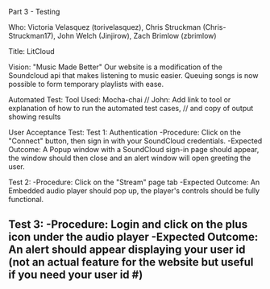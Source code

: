 Part 3 - Testing

Who: Victoria Velasquez (torivelasquez), Chris Struckman (Chris-Struckman17), John Welch (Jinjirow), Zach Brimlow (zbrimlow)

Title: LitCloud

Vision: "Music Made Better" Our website is a modification of the Soundcloud api that makes listening to music easier. Queuing songs is now possible to form temporary playlists with ease.

Automated Test: 
  Tool Used: Mocha-chai      // John: Add link to tool or explanation of how to run the automated test cases,
                             // and copy of output showing results

User Acceptance Test:
Test 1: Authentication
-Procedure: Click on the "Connect" button, then sign in with your SoundCloud credentials.
-Expected Outcome: A Popup window with a SoundCloud sign-in page should appear, the window should then close and an alert window will open greeting the user.

Test 2: 
-Procedure: Click on the "Stream" page tab
-Expected Outcome: An Embedded audio player should pop up, the player's controls should be fully functional.

Test 3:
-Procedure: Login and click on the plus icon under the audio player
-Expected Outcome: An alert should appear displaying your user id (not an actual feature for the website but useful if you need your user id #)
-
